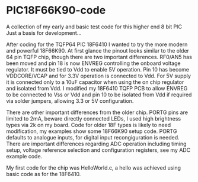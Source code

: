 # PIC18F66K90-code
A collection of my early and basic test code for this higher end 8 bit PIC
Just a basis for development...

After coding for the TQFP64 PIC 18F6410 I wanted to try the more modern and powerful 18F66K90. At first glance the pinout
looks similar to the older 64 pin TQFP chip, though there are two important differences. RF0/AN5 has been moved and pin 18 is
now ENVREG controlling the onboard voltage regulator. It must be tied to Vdd to enable 5V operation. Pin 10 has become
VDDCORE/VCAP and for 3.3V operation is connected to Vdd. For 5V supply it is connected only to a 10uF capacitor when using 
the on chip regulator and isolated from Vdd. I modified my 18F6410 TQFP PCB to allow ENVREG to be connected to Vss or Vdd
and pin 10 to be isolated from Vdd if required via solder jumpers, allowing 3.3 or 5V configuration. 

There are other important differences from the older chip. PORTG pins are limited to 2mA, beware directly connected LEDs, I
used high brightness types via 2k on my board. Code for older 18F types is likely to need modification, my examples show some
18F66K90 setup code. PORTG defaults to analogue inputs, for digital input recongiguration is needed. There are important differences
regarding ADC operation including timing setup, voltage reference selection and configuration registers, see my ADC example code.

My first code for the chip was HelloWorld.c, a hello was achieved using basic code as for the 18F6410. 
